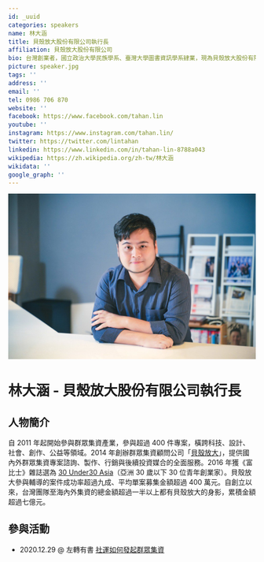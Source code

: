 ```yaml
---
id: _uuid
categories: speakers
name: 林大涵
title: 貝殼放大股份有限公司執行長
affiliation: 貝殼放大股份有限公司
bio: 台灣創業者，國立政治大學民族學系、臺灣大學圖書資訊學系肄業，現為貝殼放大股份有限公司執行長，主要從事群眾集資相關業務。
picture: speaker.jpg
tags: ''
address: ''
email: ''
tel: 0986 706 870
website: ''
facebook: https://www.facebook.com/tahan.lin
youtube: ''
instagram: https://www.instagram.com/tahan.lin/
twitter: https://twitter.com/lintahan
linkedin: https://www.linkedin.com/in/tahan-lin-8788a043
wikipedia: https://zh.wikipedia.org/zh-tw/林大涵
wikidata: ''
google_graph: ''
---
```


![](.\speaker.jpg)

# 林大涵 - 貝殼放大股份有限公司執行長

## 人物簡介

自 2011 年起開始參與群眾集資產業，參與超過 400 件專案，橫跨科技、設計、社會、創作、公益等領域。2014 年創辦群眾集資顧問公司「[貝殼放大](https://www.backer-founder.com/)」，提供國內外群眾集資專案諮詢、製作、行銷與後續投資媒合的全面服務。2016 年獲《富比士》雜誌選為 [30 Under30 Asia](https://www.forbes.com/pictures/lmh45edfig/tahan-lin/?sh=a8ee861c4a28)（亞洲 30 歲以下 30 位青年創業家）。貝殼放大參與輔導的案件成功率超過九成、平均單案募集金額超過 400 萬元。自創立以來，台灣團隊至海內外集資的總金額超過一半以上都有貝殼放大的身影，累積金額超過七億元。

## 參與活動

-   2020.12.29 @ 左轉有書 [社運如何發起群眾集資](https://www.facebook.com/events/1118201605354787)
